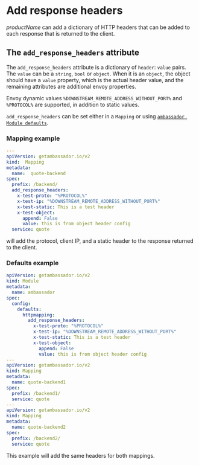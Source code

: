 # Add response headers

$productName$ can add a dictionary of HTTP headers that can be added to each response that is returned to the client.

## The `add_response_headers` attribute

The `add_response_headers` attribute is a dictionary of `header`: `value` pairs. The `value` can be a `string`, `bool` or `object`. When it is an `object`, the object should have a `value` property, which is the actual header value, and the remaining attributes are additional envoy properties.

Envoy dynamic values `%DOWNSTREAM_REMOTE_ADDRESS_WITHOUT_PORT%` and `%PROTOCOL%` are supported, in addition to static values.

`add_response_headers` can be set either in a `Mapping` or using [`ambassador Module defaults`](../../defaults).

### Mapping example

```yaml
---
apiVersion: getambassador.io/v2
kind:  Mapping
metadata:
  name:  quote-backend
spec:
  prefix: /backend/
  add_response_headers:
    x-test-proto: "%PROTOCOL%"
    x-test-ip: "%DOWNSTREAM_REMOTE_ADDRESS_WITHOUT_PORT%"
    x-test-static: This is a test header
    x-test-object:
      append: False
      value: this is from object header config
  service: quote
```

will add the protocol, client IP, and a static header to the response returned to the client.

### Defaults example

```yaml
apiVersion: getambassador.io/v2
kind: Module
metadata:
  name: ambassador
spec:
  config:
    defaults:
      httpmapping:
        add_response_headers:
          x-test-proto: "%PROTOCOL%"
          x-test-ip: "%DOWNSTREAM_REMOTE_ADDRESS_WITHOUT_PORT%"
          x-test-static: This is a test header
          x-test-object:
            append: False
            value: this is from object header config
---
apiVersion: getambassador.io/v2
kind: Mapping
metadata:
  name: quote-backend1
spec:
  prefix: /backend1/
  service: quote
---
apiVersion: getambassador.io/v2
kind: Mapping
metadata:
  name: quote-backend2
spec:
  prefix: /backend2/
  service: quote
```

This example will add the same headers for both mappings.
